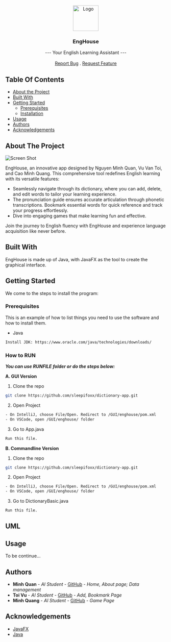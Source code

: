 <br/>
<p align="center">
  <a href="https://github.com/sleepifoxx/dictionary-app">
    <img src="https://github.com/sleepifoxx/dictionary-app/assets/129663036/558d7feb-ca20-4fff-98ac-16be66a549c2" alt="Logo" width="80" height="80">
  </a>

  <h3 align="center">EngHouse</h3>

  <p align="center">
    --- Your English Learning Assistant ---
    <br/>
    <br/>
    <a href="https://github.com/sleepifoxx/dictionary-app/issues">Report Bug</a>
    .
    <a href="https://github.com/sleepifoxx/dictionary-app/issues">Request Feature</a>
  </p>
</p>

## Table Of Contents

* [About the Project](#about-the-project)
* [Built With](#built-with)
* [Getting Started](#getting-started)
  * [Prerequisites](#prerequisites)
  * [Installation](#installation)
* [Usage](#usage)
* [Authors](#authors)
* [Acknowledgements](#acknowledgements)

## About The Project

![Screen Shot](https://github.com/sleepifoxx/dictionary-app/assets/129663036/dfd8071f-c166-4d4f-9839-759abea478b8)

EngHouse, an innovative app designed by Nguyen Minh Quan, Vu Van Toi, and Cao Minh Quang.
This comprehensive tool redefines English learning with its versatile features:
* Seamlessly navigate through its dictionary, where you can add, delete, and edit words to tailor your learning experience. 
* The pronunciation guide ensures accurate articulation through phonetic transcriptions. Bookmark essential words for quick reference and track your progress effortlessly. 
* Dive into engaging games that make learning fun and effective. 

Join the journey to English fluency with EngHouse and experience language acquisition like never before. 

## Built With

EngHouse is made up of Java, with JavaFX as the tool to create the graphical interface.

## Getting Started

We come to the steps to install the program:

### Prerequisites

This is an example of how to list things you need to use the software and how to install them.

* Java

```sh
Install JDK: https://www.oracle.com/java/technologies/downloads/
```

### How to RUN

***You can use RUNFILE folder or do the steps below:***

**A. GUI Version**
1. Clone the repo

```sh
git clone https://github.com/sleepifoxx/dictionary-app.git
```

2. Open Project

```sh
- On IntelliJ, choose File/Open. Redirect to /GUI/enghouse/pom.xml
- On VSCode, open /GUI/enghouse/ folder
```

3. Go to App.java

```sh
Run this file.
```

**B. Commandline Version**
1. Clone the repo

```sh
git clone https://github.com/sleepifoxx/dictionary-app.git
```

2. Open Project

```sh
- On IntelliJ, choose File/Open. Redirect to /GUI/enghouse/pom.xml
- On VSCode, open /GUI/enghouse/ folder
```

3. Go to DictionaryBasic.java

```sh
Run this file.
```

## UML

## Usage

To be continue...

## Authors

* **Minh Quan** - *AI Student* - [GitHub](https://github.com/sleepifoxx) - *Home, About page; Data management*
* **Toi Vu** - *AI Student* - [GitHub](https://github.com/toivuvan) - *Add, Bookmark Page*
* **Minh Quang** - *AI Student* - [GitHub](https://github.com/quang011105) - *Game Page*

## Acknowledgements

* [JavaFX](https://openjfx.io/)
* [Java](https://www.java.com/en/)
